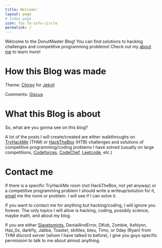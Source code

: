 ```yaml
---
title: Welcome!
layout: page
# Index page
icon: fas fa-info-circle
permalink: /
---
```


Welcome to the DonutMaster Blog! You can find solutions to hacking challenges and competitive programming problems! Check out my [about me](https://donutmaster.github.io/about-me) to learn more!

# How this Blog was made

Theme: [Chirpy](https://github.com/cotes2020/jekyll-theme-chirpy) for [Jekyll](https://jekyllrb.com/)

Comments: [Giscus](https://giscus.app)

# What this Blog is about
So, what are you gonna see on this blog?

A lot of the posts I will create/created are either walkthroughs on [TryHackMe](https://tryhackme.com/) (THM) or [HackTheBox](https://app.hackthebox.com/) (HTB) challenges and solutions of competitive programming/coding problems I have solved (usually on large competitions, [Codeforces](https://codeforces.com/), [CodeChef](https://www.codechef.com/), [Leetcode](https://leetcode.com/), etc.)

# Contact me
If there is a specific TryHackMe room (not HackTheBox, not yet anyway) or a competitive programming problem I should write a writeup/solution for it, [email](mailto:DonutMaster1337@proton.me) me the room or problem. I will see if I can solve it.

If you want to contact me for anything but hacking/coding, I will ignore you forever. The only topics I will allow is hacking, coding, possibly science, maybe math, and about my blog.

If you are either [Slavetomints](https://slavetomints.github.io/), DenialAndError, DKob, Zombie, Ashlynn, Haz_0x, darkfly, Jabba, Toaster, skittles, bleu, Timo, or 0day (Ryan) from THM discord server (whom I have talked to before), I give you guys specific permission to talk to me about almost anything.
